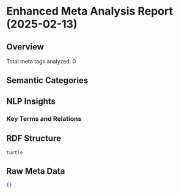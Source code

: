 # Enhanced Meta Analysis Report (2025-02-13)

## Overview
Total meta tags analyzed: 0

## Semantic Categories


## NLP Insights
### Key Terms and Relations


## RDF Structure
```
turtle
```

## Raw Meta Data
```json
{}
```
